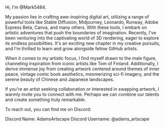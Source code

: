 Hi, I'm @Mark5484.  

My passion lies in crafting awe-inspiring digital art, utilizing a range of powerful tools like Stable Diffusion, Midjourney, Leonardo, 
Runway, Adobe Express Beta, Canva, and many others. With these tools, I embark on artistic adventures that push the boundaries of imagination.
Recently, I've been venturing into the captivating world of 3D rendering, eager to explore its endless possibilities. It's an exciting new chapter 
in my creative pursuits, and I'm thrilled to learn and grow alongside fellow GitHub artists. 

When it comes to my artistic focus, I find myself drawn to the male figure, channeling inspiration from iconic artists like Tom of Finland. 
Additionally, I derive immense joy from creating artwork centered around themes of inner peace, vintage comic book aesthetics, mesmerizing sci-fi imagery, 
and the serene beauty of Chinese and Japanese landscapes.

If you're an artist seeking collaboration or interested in swapping artwork, I warmly invite you to connect with me. 
Perhaps we can combine our talents and create something truly remarkable.

To reach out, you can find me on Discord:

Discord Name: AdamsArtscape
Discord Username: @adams_artscape
